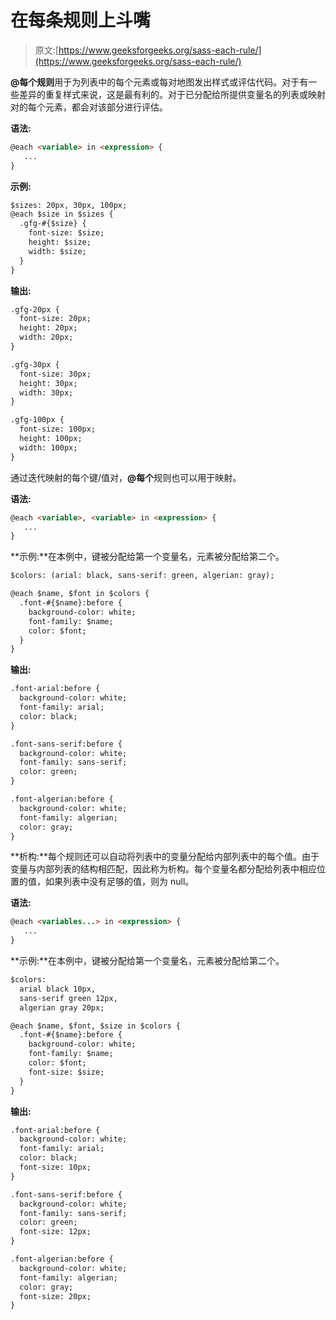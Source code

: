 # 在每条规则上斗嘴

> 原文:[https://www.geeksforgeeks.org/sass-each-rule/](https://www.geeksforgeeks.org/sass-each-rule/)

**@每个规则**用于为列表中的每个元素或每对地图发出样式或评估代码。对于有一些差异的重复样式来说，这是最有利的。对于已分配给所提供变量名的列表或映射对的每个元素，都会对该部分进行评估。

**语法:**

```html
@each <variable> in <expression> {
   ... 
}
```

**示例:**

```html
$sizes: 20px, 30px, 100px;
@each $size in $sizes {
  .gfg-#{$size} {
    font-size: $size;
    height: $size;
    width: $size;
  }
}
```

**输出:**

```html
.gfg-20px {
  font-size: 20px;
  height: 20px;
  width: 20px;
}

.gfg-30px {
  font-size: 30px;
  height: 30px;
  width: 30px;
}

.gfg-100px {
  font-size: 100px;
  height: 100px;
  width: 100px;
}

```

通过迭代映射的每个键/值对，**@每个**规则也可以用于映射。

**语法:**

```html
@each <variable>, <variable> in <expression> { 
   ... 
}
```

**示例:**在本例中，键被分配给第一个变量名，元素被分配给第二个。

```html
$colors: (arial: black, sans-serif: green, algerian: gray);

@each $name, $font in $colors {
  .font-#{$name}:before {
    background-color: white;
    font-family: $name;
    color: $font;
  }
}
```

**输出:**

```html
.font-arial:before {
  background-color: white;
  font-family: arial;
  color: black;
}

.font-sans-serif:before {
  background-color: white;
  font-family: sans-serif;
  color: green;
}

.font-algerian:before {
  background-color: white;
  font-family: algerian;
  color: gray;
}

```

**析构:**每个规则还可以自动将列表中的变量分配给内部列表中的每个值。由于变量与内部列表的结构相匹配，因此称为析构。每个变量名都分配给列表中相应位置的值，如果列表中没有足够的值，则为 null。

**语法:**

```html
@each <variables...> in <expression> {  
   ... 
}
```

**示例:**在本例中，键被分配给第一个变量名，元素被分配给第二个。

```html
$colors: 
  arial black 10px,
  sans-serif green 12px, 
  algerian gray 20px;

@each $name, $font, $size in $colors {
  .font-#{$name}:before {
    background-color: white;
    font-family: $name;
    color: $font;
    font-size: $size;
  }
}
```

**输出:**

```html
.font-arial:before {
  background-color: white;
  font-family: arial;
  color: black;
  font-size: 10px;
}

.font-sans-serif:before {
  background-color: white;
  font-family: sans-serif;
  color: green;
  font-size: 12px;
}

.font-algerian:before {
  background-color: white;
  font-family: algerian;
  color: gray;
  font-size: 20px;
}

```